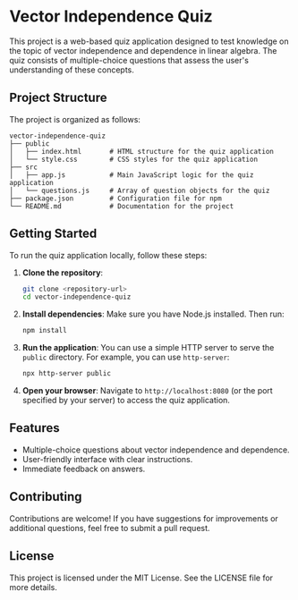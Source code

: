 # Vector Independence Quiz

This project is a web-based quiz application designed to test knowledge on the topic of vector independence and dependence in linear algebra. The quiz consists of multiple-choice questions that assess the user's understanding of these concepts.

## Project Structure

The project is organized as follows:

```
vector-independence-quiz
├── public
│   ├── index.html       # HTML structure for the quiz application
│   └── style.css        # CSS styles for the quiz application
├── src
│   ├── app.js           # Main JavaScript logic for the quiz application
│   └── questions.js     # Array of question objects for the quiz
├── package.json         # Configuration file for npm
└── README.md            # Documentation for the project
```

## Getting Started

To run the quiz application locally, follow these steps:

1. **Clone the repository**:
   ```bash
   git clone <repository-url>
   cd vector-independence-quiz
   ```

2. **Install dependencies**:
   Make sure you have Node.js installed. Then run:
   ```bash
   npm install
   ```

3. **Run the application**:
   You can use a simple HTTP server to serve the `public` directory. For example, you can use `http-server`:
   ```bash
   npx http-server public
   ```

4. **Open your browser**:
   Navigate to `http://localhost:8080` (or the port specified by your server) to access the quiz application.

## Features

- Multiple-choice questions about vector independence and dependence.
- User-friendly interface with clear instructions.
- Immediate feedback on answers.

## Contributing

Contributions are welcome! If you have suggestions for improvements or additional questions, feel free to submit a pull request.

## License

This project is licensed under the MIT License. See the LICENSE file for more details.